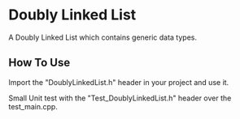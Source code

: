 # Doubly Linked List

A Doubly Linked List which contains generic data types.

## How To Use

Import the "DoublyLinkedList.h" header in your project and use it.

Small Unit test with the "Test_DoublyLinkedList.h" header over the test_main.cpp.